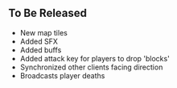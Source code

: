 ## To Be Released
- New map tiles
- Added SFX
- Added buffs
- Added attack key for players to drop 'blocks'
- Synchronized other clients facing direction
- Broadcasts player deaths
